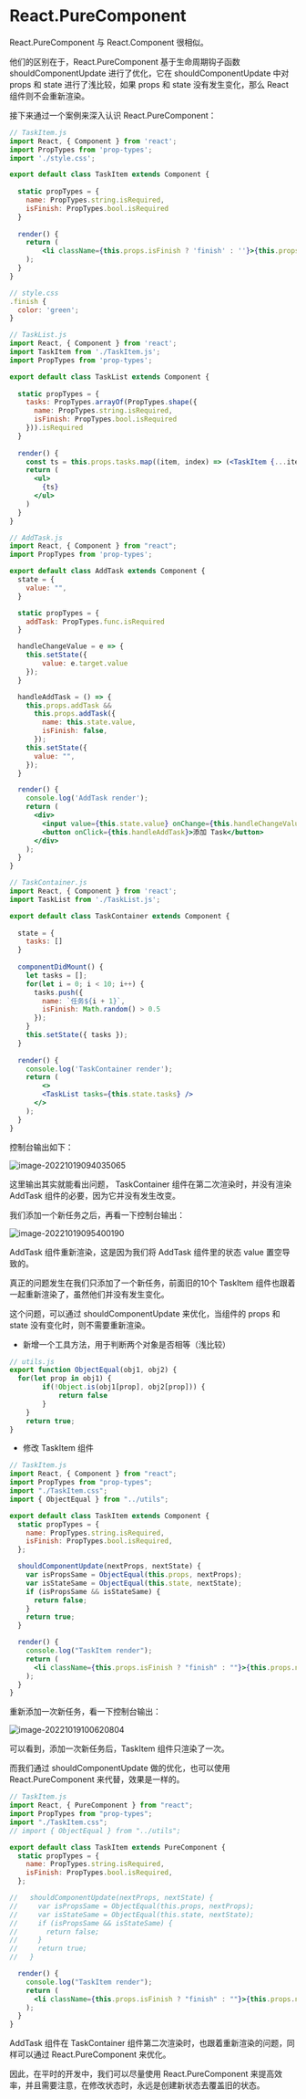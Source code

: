 # React.PureComponent

React.PureComponent 与 React.Component 很相似。

他们的区别在于，React.PureComponent 基于生命周期钩子函数 shouldComponentUpdate 进行了优化，它在 shouldComponentUpdate 中对 props 和 state 进行了浅比较，如果 props 和 state 没有发生变化，那么 React 组件则不会重新渲染。

接下来通过一个案例来深入认识 React.PureComponent：

```jsx
// TaskItem.js
import React, { Component } from 'react';
import PropTypes from 'prop-types';
import './style.css';

export default class TaskItem extends Component {
  
  static propTypes = {
    name: PropTypes.string.isRequired,
    isFinish: PropTypes.bool.isRequired
  }
  
  render() {
    return (
    	<li className={this.props.isFinish ? 'finish' : ''}>{this.props.name}</li>
    );
  }
}

// style.css
.finish {
  color: 'green';
}
```



```jsx
// TaskList.js
import React, { Component } from 'react';
import TaskItem from './TaskItem.js';
import PropTypes from 'prop-types';

export default class TaskList extends Component {
  
  static propTypes = {
    tasks: PropTypes.arrayOf(PropTypes.shape({
      name: PropTypes.string.isRequired,
      isFinish: PropTypes.bool.isRequired
    })).isRequired
  }
  
  render() {
    const ts = this.props.tasks.map((item, index) => (<TaskItem {...item} key={index} />));
    return (
      <ul>
      	{ts}
      </ul>
    )
  }
}
```



```jsx
// AddTask.js
import React, { Component } from "react";
import PropTypes from 'prop-types';

export default class AddTask extends Component {
  state = {
    value: "",
  }

  static propTypes = {
    addTask: PropTypes.func.isRequired
  }

  handleChangeValue = e => {
    this.setState({
        value: e.target.value
    });
  }

  handleAddTask = () => {
    this.props.addTask &&
      this.props.addTask({
        name: this.state.value,
        isFinish: false,
      });
    this.setState({
      value: "",
    });
  }

  render() {
    console.log('AddTask render');
    return (
      <div>
        <input value={this.state.value} onChange={this.handleChangeValue} />
        <button onClick={this.handleAddTask}>添加 Task</button>
      </div>
    );
  }
}
```



```jsx
// TaskContainer.js
import React, { Component } from 'react';
import TaskList from './TaskList.js';

export default class TaskContainer extends Component {
  
  state = {
    tasks: []
  }
  
  componentDidMount() {
    let tasks = [];
    for(let i = 0; i < 10; i++) {
      tasks.push({
        name: `任务${i + 1}`,
        isFinish: Math.random() > 0.5
      });
    }
    this.setState({ tasks });
  }
  
  render() {
    console.log('TaskContainer render');
    return (
    	<>
      	<TaskList tasks={this.state.tasks} />
      </>
    );
  }
}
```

控制台输出如下：

![image-20221019094035065](https://penguinbucket.obs.cn-southwest-2.myhuaweicloud.com//img/202210190940116.png)

这里输出其实就能看出问题， TaskContainer 组件在第二次渲染时，并没有渲染 AddTask 组件的必要，因为它并没有发生改变。

我们添加一个新任务之后，再看一下控制台输出：

![image-20221019095400190](https://penguinbucket.obs.cn-southwest-2.myhuaweicloud.com//img/202210190954280.png)

AddTask 组件重新渲染，这是因为我们将 AddTask 组件里的状态 value 置空导致的。

真正的问题发生在我们只添加了一个新任务，前面旧的10个 TaskItem 组件也跟着一起重新渲染了，虽然他们并没有发生变化。

这个问题，可以通过 shouldComponentUpdate 来优化，当组件的 props 和 state 没有变化时，则不需要重新渲染。

- 新增一个工具方法，用于判断两个对象是否相等（浅比较）

```js
// utils.js
export function ObjectEqual(obj1, obj2) {
  for(let prop in obj1) {
		if(!Object.is(obj1[prop], obj2[prop])) {
			return false
		}
	}
	return true;
}
```

- 修改 TaskItem 组件

```jsx
// TaskItem.js
import React, { Component } from "react";
import PropTypes from "prop-types";
import "./TaskItem.css";
import { ObjectEqual } from "../utils";

export default class TaskItem extends Component {
  static propTypes = {
    name: PropTypes.string.isRequired,
    isFinish: PropTypes.bool.isRequired,
  };

  shouldComponentUpdate(nextProps, nextState) {
    var isPropsSame = ObjectEqual(this.props, nextProps);
    var isStateSame = ObjectEqual(this.state, nextState);
    if (isPropsSame && isStateSame) {
      return false;
    }
    return true;
  }

  render() {
    console.log("TaskItem render");
    return (
      <li className={this.props.isFinish ? "finish" : ""}>{this.props.name}</li>
    );
  }
}
```

重新添加一次新任务，看一下控制台输出：

![image-20221019100620804](https://penguinbucket.obs.cn-southwest-2.myhuaweicloud.com//img/202210191006854.png)

可以看到，添加一次新任务后，TaskItem 组件只渲染了一次。

而我们通过 shouldComponentUpdate 做的优化，也可以使用 React.PureComponent 来代替，效果是一样的。

```jsx
// TaskItem.js
import React, { PureComponent } from "react";
import PropTypes from "prop-types";
import "./TaskItem.css";
// import { ObjectEqual } from "../utils";

export default class TaskItem extends PureComponent {
  static propTypes = {
    name: PropTypes.string.isRequired,
    isFinish: PropTypes.bool.isRequired,
  };

//   shouldComponentUpdate(nextProps, nextState) {
//     var isPropsSame = ObjectEqual(this.props, nextProps);
//     var isStateSame = ObjectEqual(this.state, nextState);
//     if (isPropsSame && isStateSame) {
//       return false;
//     }
//     return true;
//   }

  render() {
    console.log("TaskItem render");
    return (
      <li className={this.props.isFinish ? "finish" : ""}>{this.props.name}</li>
    );
  }
}

```

AddTask 组件在 TaskContainer 组件第二次渲染时，也跟着重新渲染的问题，同样可以通过 React.PureComponent 来优化。

因此，在平时的开发中，我们可以尽量使用 React.PureComponent 来提高效率，并且需要注意，在修改状态时，永远是创建新状态去覆盖旧的状态。